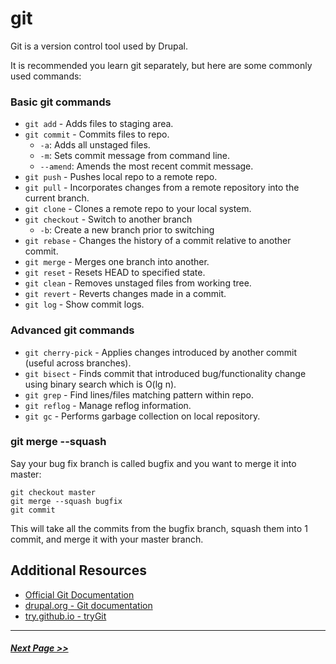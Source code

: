 # git

Git is a version control tool used by Drupal.

It is recommended you learn git separately, but here are some commonly used commands:

### Basic git commands
- `git add` - Adds files to staging area.
- `git commit` - Commits files to repo.
  - `-a`: Adds all unstaged files.
  - `-m`: Sets commit message from command line.
  - `--amend`: Amends the most recent commit message.
- `git push` - Pushes local repo to a remote repo.
- `git pull` - Incorporates changes from a remote repository into the current branch.
- `git clone` - Clones a remote repo to your local system.
- `git checkout` - Switch to another branch
  - `-b`: Create a new branch prior to switching
- `git rebase` - Changes the history of a commit relative to another commit.
- `git merge` - Merges one branch into another.
- `git reset` - Resets HEAD to specified state.
- `git clean` - Removes unstaged files from working tree.
- `git revert` - Reverts changes made in a commit.
- `git log` - Show commit logs.

### Advanced git commands
- `git cherry-pick` - Applies changes introduced by another commit (useful across branches).
- `git bisect` - Finds commit that introduced bug/functionality change using binary search which is O(lg n).
- `git grep` - Find lines/files matching pattern within repo.
- `git reflog` - Manage reflog information.
- `git gc` - Performs garbage collection on local repository.

### git merge --squash
Say your bug fix branch is called bugfix and you want to merge it into master:
```
git checkout master
git merge --squash bugfix
git commit
```
This will take all the commits from the bugfix branch, squash them into 1 commit, and merge it with your master branch.

## Additional Resources
- [Official Git Documentation](https://git-scm.com/)
- [drupal.org - Git documentation](https://www.drupal.org/documentation/git)
- [try.github.io - tryGit](https://try.github.io/levels/1/challenges/1)


---

##### [Next Page >>](../2-site-building/README.md)
